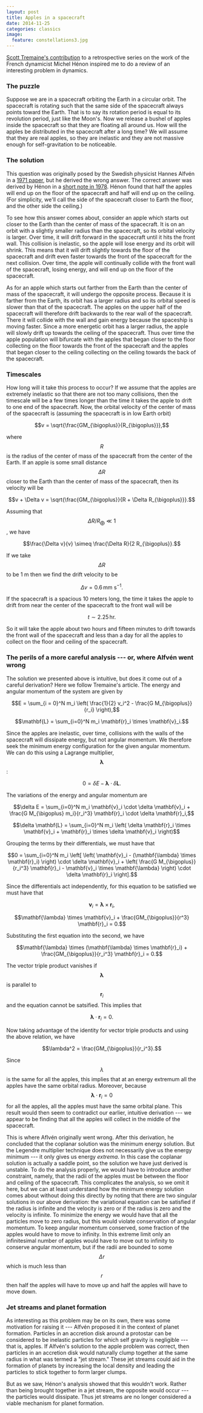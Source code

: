 ```yaml
---
layout: post
title: Apples in a spacecraft
date: 2014-11-25
categories: classics
image:
  feature: constellations3.jpg
---
```


[Scott Tremaine's contribution][1] to a retrospective series on the work of
the French dynamicist Michel Hénon inspired me to do a review of an
interesting problem in dynamics.

### The puzzle

Suppose we are in a spacecraft orbiting the Earth in a circular orbit.  The
spacecraft is rotating such that the same side of the spacecraft always
points toward the Earth.  That is to say its rotation period is equal to its
revolution period, just like the Moon's.  Now we release a bushel of apples
inside the spacecraft so that they are floating all around us.  How will the
apples be distributed in the spacecraft after a long time?  We will assume
that they are real apples, so they are inelastic and they are not massive
enough for self-gravitation to be noticeable.  

### The solution

This question was originally posed by the Swedish physicist Hannes Alfvén in
a [1971 paper][2], but he derived the wrong answer.  The correct answer was
derived by Hénon in a [short note in 1978][3].  Hénon found that half the
apples will end up on the floor of the spacecraft and half will end up on
the ceiling.  (For simplicity, we'll call the side of the spacecraft closer
to Earth the floor, and the other side the ceiling.)

To see how this answer comes about, consider an apple which starts out
closer to the Earth than the center of mass of the spacecraft.  It is on an
orbit with a slightly smaller radius than the spacecraft, so its orbital
velocity is larger.  Over time, it will drift forward in the spacecraft
until it hits the front wall.  This collision is inelastic, so the apple
will lose energy and its orbit will shrink.  This means that it will drift
slightly towards the floor of the spacecraft and drift even faster towards
the front of the spacecraft for the next collision.  Over time, the apple
will continually collide with the front wall of the spacecraft, losing
energy, and will end up on the floor of the spacecraft.

As for an apple which starts out farther from the Earth than the center of
mass of the spacecraft, it will undergo the opposite process.  Because it is
farther from the Earth, its orbit has a larger radius and so its orbital
speed is slower than that of the spacecraft.  The apples on the upper half
of the spacecraft will therefore drift backwards to the rear wall of the
spacecraft.  There it will collide with the wall and gain energy because the
spaceship is moving faster.  Since a more energetic orbit has a larger
radius, the apple will slowly drift up towards the ceiling of the
spacecraft.  Thus over time the apple population will bifurcate with the
apples that began closer to the floor collecting on the floor towards the
front of the spacecraft and the apples that began closer to the ceiling
collecting on the ceiling towards the back of the spacecraft. 

### Timescales

How long will it take this process to occur?  If we assume that the apples
are extremely inelastic so that there are not too many collisions, then the
timescale will be a few times longer than the time it takes the apple to
drift to one end of the spacecraft.  Now, the orbital velocity of the center
of mass of the spacecraft is (assuming the spacecraft is in low Earth orbit)

$$v = \sqrt{\frac{GM_{\bigoplus}}{R_{\bigoplus}}},$$

where $$R$$ is the radius of the center of mass of the spacecraft from the
center of the Earth.  If an apple is some small distance $$\Delta R$$ closer
to the Earth than the center of mass of the spacecraft, then its velocity
will be

$$v + \Delta v = \sqrt{\frac{GM_{\bigoplus}}{R + \Delta R_{\bigoplus}}}.$$

Assuming that $$\Delta R / R_{\bigoplus} \ll 1$$, we have

$$\frac{\Delta v}{v} \simeq \frac{\Delta R}{2 R_{\bigoplus}}.$$

If we take $$\Delta R$$ to be 1 m then we find the drift velocity to be

$$\Delta v = 0.6 \, \textrm{mm} \: \textrm{s}^{-1}.$$

If the spacecraft is a spacious 10 meters long, the time it takes the apple
to drift from near the center of the spacecraft to the front wall will be 

$$t \sim 2.25 \, \textrm{hr}.$$

So it will take the apple about two hours and fifteen minutes to drift
towards the front wall of the spacecraft and less than a day for all the
apples to collect on the floor and ceiling of the spacecraft.

### The perils of a more careful analysis --- or, where Alfvén went wrong

The solution we presented above is intuitive, but does it come out of a
careful derivation?  Here we follow Tremaine's article.  The energy and
angular momentum of the system are given by

$$E = \sum_{i = 0}^N m_i \left( \frac{1}{2} v_i^2 - \frac{G
M_{\bigoplus}}{r_i} \right),$$

$$\mathbf{L} = \sum_{i=0}^N m_i \mathbf{r}_i \times \mathbf{v}_i.$$

Since the apples are inelastic, over time, collisions with the walls of the
spacecraft will dissipate energy, but not angular momentum.  We therefore
seek the minimum energy configuration for the given angular momentum.  We
can do this using a Lagrange multiplier, $$\mathbf{\lambda}$$:

$$0 = \delta E - \mathbf{\lambda} \cdot \delta \mathbf{L}.$$

The variations of the energy and angular momentum are

$$\delta E = \sum_{i=0}^N m_i \mathbf{v}_i \cdot \delta \mathbf{v}_i +
\frac{G M_{\bigoplus} m_i}{r_i^3} \mathbf{r}_i \cdot \delta \mathbf{r}_i,$$

$$\delta \mathbf{L} = \sum_{i=0}^N m_i \left( \delta \mathbf{r}_i \times
\mathbf{v}_i + \mathbf{r}_i \times \delta \mathbf{v}_i \right)$$

Grouping the terms by their differentials, we must have that

$$0 = \sum_{i=0}^N m_i \left[ \left( \mathbf{v}_i - (\mathbf{\lambda} \times
\mathbf{r}_i) \right) \cdot \delta \mathbf{v}_i + \left( \frac{G
M_{\bigoplus}}{r_i^3} \mathbf{r}_i - \mathbf{v}_i \times \mathbf{\lambda}
\right) \cdot \delta \mathbf{r}_i \right].$$

Since the differentials act independently, for this equation to be
satisfied we must have that 

$$\mathbf{v}_i = \mathbf{\lambda} \times \mathbf{r}_i,$$

$$\mathbf{\lambda} \times \mathbf{v}_i + \frac{GM_{\bigoplus}}{r^3}
\mathbf{r}_i = 0.$$

Substituting the first equation into the second, we have

$$\mathbf{\lambda} \times (\mathbf{\lambda} \times \mathbf{r}_i) +
\frac{GM_{\bigoplus}}{r_i^3} \mathbf{r}_i = 0.$$

The vector triple product vanishes if $$\mathbf{\lambda}$$ is parallel to
$$\mathbf{r}_i$$ and the equation cannot be satsified.  This implies that

$$\mathbf{\lambda} \cdot \mathbf{r}_i = 0.$$

Now taking advantage of the identity for vector triple products and using
the above relation, we have

$$\lambda^2 = \frac{GM_{\bigoplus}}{r_i^3}.$$

Since $$\lambda$$ is the same for all the apples, this implies that at an
energy extremum all the apples have the same orbital radius.  Moreover,
because $$\mathbf{\lambda} \cdot \mathbf{r}_i = 0$$ for all the apples, all
the apples must have the same orbital plane.  This result would then seem to
contradict our earlier, intuitive derivation ---  we appear to be finding
that all the apples will collect in the middle of the spacecraft.

This is where Aflvén originally went wrong.  After this derivation, he
concluded that the coplanar solution was the minimum energy solution.  But
the Legendre multiplier technique does not necessarily give us the energy
minimum --- it only gives us energy _extrema_.  In this case the coplanar
solution is actually a saddle point, so the solution we have just derived is
unstable.  To do the analysis properly, we would have to introduce another
constraint, namely, that the radii of the apples must be between the floor
and ceiling of the spacecraft.  This complicates the analysis, so we omit it
here, but we can at least understand how the minimum energy solution comes
about without doing this directly by noting that there are two singular
solutions in our above derivation: the variational equation can be satisfied
if the radius is infinite and the velocity is zero or if the radius is zero
and the velocity is infinite.  To minimize the energy we would have that all
the particles move to zero radius, but this would violate conservation of
angular momentum.  To keep angular momentum conserved, some fraction of the
apples would have to move to infinity.  In this extreme limit only an
infinitesimal number of apples would have to move out to infinity to
conserve angular momentum, but if the radii are bounded to some $$\Delta r$$
which is much less than $$r$$ then half the apples will have to move up and
half the apples will have to move down.

### Jet streams and planet formation

As interesting as this problem may be on its own, there was some motivation
for raising it --- Alfvén proposed it in the context of planet formation.
Particles in an accretion disk around a protostar can be considered to be
inelastic particles for which self gravity is negligible --- that is,
apples.  If Alfvén's solution to the apple problem was correct, then
particles in an accretion disk would naturally clump together at the same
radius in what was termed a "jet stream."  These jet streams could aid in
the formation of planets by increasing the local density and leading the
particles to stick together to form larger clumps.

But as we saw, Hénon's analysis showed that this wouldn't work.  Rather than
being brought together in a jet stream, the opposite would occur --- the
particles would dissipate.  Thus jet streams are no longer considered a
viable mechanism for planet formation.

[1]: http://arxiv.org/abs/1411.4938
[2]: http://www.jstor.org/stable/1732245
[3]: http://www.jstor.org/stable/1745593
